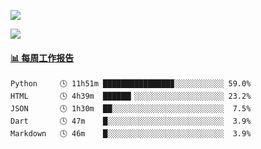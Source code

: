 [![](https://count.getloli.com/get/@Quan666.github.readme)](https://count.getloli.com/)


[![](https://chat.getloli.com/room/@Quan666.github/svg?width=600&height=100&limit=20&theme=light&title=Quan666@github:%20~&fontSize=13)](https://chat.getloli.com/room/@Quan666.github?title=Quan666的留言板)


 <!-- waka-box start -->
#### <a href="https://gist.github.com/204ad9111ce51ffe775886f66538b500" target="_blank">📊 每周工作报告</a>
```text
Python     🕓 11h51m ███████████████▉░░░░░░░░░░░ 59.0%
HTML       🕓 4h39m  ██████▎░░░░░░░░░░░░░░░░░░░░ 23.2%
JSON       🕓 1h30m  ██░░░░░░░░░░░░░░░░░░░░░░░░░  7.5%
Dart       🕓 47m    █░░░░░░░░░░░░░░░░░░░░░░░░░░  3.9%
Markdown   🕓 46m    █░░░░░░░░░░░░░░░░░░░░░░░░░░  3.9%
```
<!-- Powered by https://github.com/journey-ad/waka-box-go . -->
<!-- waka-box end -->













<!--
**Quan666/Quan666** is a ✨ _special_ ✨ repository because its `README.md` (this file) appears on your GitHub profile.

Here are some ideas to get you started:

- 🔭 I’m currently working on ...
- 🌱 I’m currently learning ...
- 👯 I’m looking to collaborate on ...
- 🤔 I’m looking for help with ...
- 💬 Ask me about ...
- 📫 How to reach me: ...
- 😄 Pronouns: ...
- ⚡ Fun fact: ...
-->
